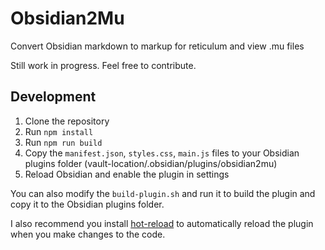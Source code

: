 # Obsidian2Mu

Convert Obsidian markdown to markup for reticulum and view .mu files

Still work in progress. Feel free to contribute.

## Development

1. Clone the repository
2. Run `npm install`
3. Run `npm run build`
4. Copy the `manifest.json`, `styles.css`, `main.js` files to your Obsidian plugins folder (vault-location/.obsidian/plugins/obsidian2mu)
5. Reload Obsidian and enable the plugin in settings

You can also modify the `build-plugin.sh` and run it to build the plugin and copy it to the Obsidian plugins folder. 

I also recommend you install [hot-reload](https://github.com/pjeby/hot-reload) to automatically reload the plugin when you make changes to the code.